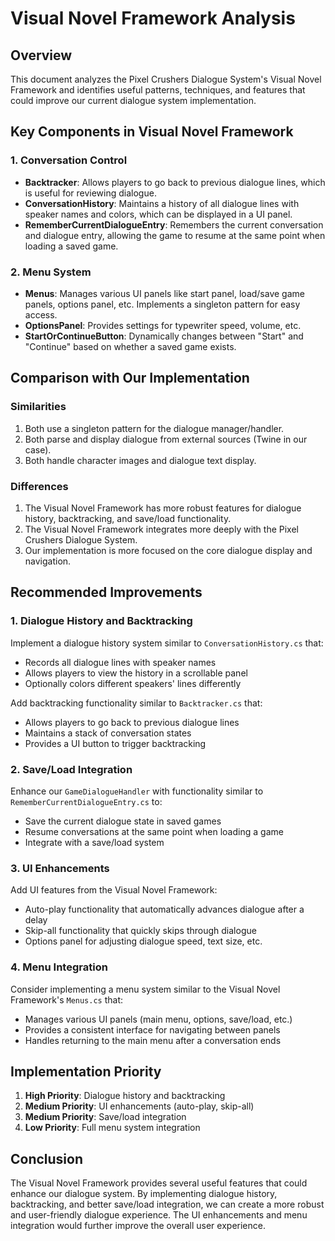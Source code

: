 ﻿# Visual Novel Framework Analysis

## Overview
This document analyzes the Pixel Crushers Dialogue System's Visual Novel Framework and identifies useful patterns, techniques, and features that could improve our current dialogue system implementation.

## Key Components in Visual Novel Framework

### 1. Conversation Control
- **Backtracker**: Allows players to go back to previous dialogue lines, which is useful for reviewing dialogue.
- **ConversationHistory**: Maintains a history of all dialogue lines with speaker names and colors, which can be displayed in a UI panel.
- **RememberCurrentDialogueEntry**: Remembers the current conversation and dialogue entry, allowing the game to resume at the same point when loading a saved game.

### 2. Menu System
- **Menus**: Manages various UI panels like start panel, load/save game panels, options panel, etc. Implements a singleton pattern for easy access.
- **OptionsPanel**: Provides settings for typewriter speed, volume, etc.
- **StartOrContinueButton**: Dynamically changes between "Start" and "Continue" based on whether a saved game exists.

## Comparison with Our Implementation

### Similarities
1. Both use a singleton pattern for the dialogue manager/handler.
2. Both parse and display dialogue from external sources (Twine in our case).
3. Both handle character images and dialogue text display.

### Differences
1. The Visual Novel Framework has more robust features for dialogue history, backtracking, and save/load functionality.
2. The Visual Novel Framework integrates more deeply with the Pixel Crushers Dialogue System.
3. Our implementation is more focused on the core dialogue display and navigation.

## Recommended Improvements

### 1. Dialogue History and Backtracking
Implement a dialogue history system similar to `ConversationHistory.cs` that:
- Records all dialogue lines with speaker names
- Allows players to view the history in a scrollable panel
- Optionally colors different speakers' lines differently

Add backtracking functionality similar to `Backtracker.cs` that:
- Allows players to go back to previous dialogue lines
- Maintains a stack of conversation states
- Provides a UI button to trigger backtracking

### 2. Save/Load Integration
Enhance our `GameDialogueHandler` with functionality similar to `RememberCurrentDialogueEntry.cs` to:
- Save the current dialogue state in saved games
- Resume conversations at the same point when loading a game
- Integrate with a save/load system

### 3. UI Enhancements
Add UI features from the Visual Novel Framework:
- Auto-play functionality that automatically advances dialogue after a delay
- Skip-all functionality that quickly skips through dialogue
- Options panel for adjusting dialogue speed, text size, etc.

### 4. Menu Integration
Consider implementing a menu system similar to the Visual Novel Framework's `Menus.cs` that:
- Manages various UI panels (main menu, options, save/load, etc.)
- Provides a consistent interface for navigating between panels
- Handles returning to the main menu after a conversation ends

## Implementation Priority
1. **High Priority**: Dialogue history and backtracking
2. **Medium Priority**: UI enhancements (auto-play, skip-all)
3. **Medium Priority**: Save/load integration
4. **Low Priority**: Full menu system integration

## Conclusion
The Visual Novel Framework provides several useful features that could enhance our dialogue system. By implementing dialogue history, backtracking, and better save/load integration, we can create a more robust and user-friendly dialogue experience. The UI enhancements and menu integration would further improve the overall user experience.